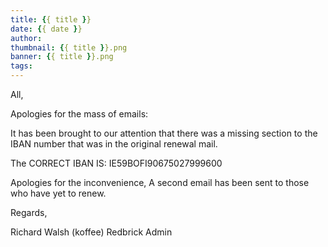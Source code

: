 ```yaml
---
title: {{ title }}
date: {{ date }}
author:
thumbnail: {{ title }}.png
banner: {{ title }}.png
tags:
---
```

All,

Apologies for the mass of emails:

It has been brought to our attention that there was a missing section
to the IBAN number that was in the original renewal mail.

The CORRECT IBAN IS:
IE59BOFI90675027999600


Apologies for the inconvenience,
A second email has been sent to those who have yet to renew.

Regards,

Richard Walsh (koffee)
Redbrick Admin



